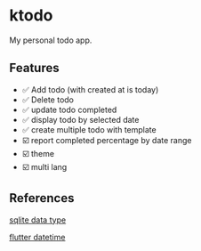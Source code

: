 # ktodo

My personal todo app.

## Features

- :white_check_mark: Add todo (with created at is today)
- :white_check_mark: Delete todo
- :white_check_mark: update todo completed
- :white_check_mark: display todo by selected date
- :white_check_mark: create multiple todo with template
- :ballot_box_with_check: report completed percentage by date range
- :ballot_box_with_check: theme
- :ballot_box_with_check: multi lang

###

## References

[sqlite data type](https://www.sqlite.org/datatype3.html)

[flutter datetime](https://api.flutter.dev/flutter/dart-core/DateTime-class.html)

